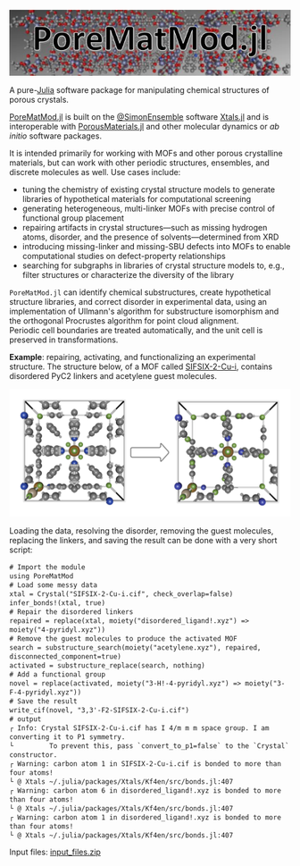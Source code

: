 ![logo.JPG](assets/index/logo.JPG)

A pure-[Julia](https://julialang.org/) software package for manipulating chemical structures of porous crystals.  

[PoreMatMod.jl](https://github.com/SimonEnsemble/PoreMatMod.jl) is built on the [@SimonEnsemble](https://SimonEnsemble.github.io) software [Xtals.jl](https://github.com/SimonEnsemble/Xtals.jl) and is interoperable with [PorousMaterials.jl](https://github.com/SimonEnsemble/PorousMaterials.jl) and other molecular dynamics or *ab initio* software packages.

It is intended primarily for working with MOFs and other porous crystalline materials, but can work with other periodic structures, ensembles, and discrete molecules as well.
Use cases include:
- tuning the chemistry of existing crystal structure models to generate libraries of hypothetical materials for computational screening
- generating heterogeneous, multi-linker MOFs with precise control of functional group placement
- repairing artifacts in crystal structures—such as missing hydrogen atoms, disorder, and the presence of solvents—determined from XRD
- introducing missing-linker and missing-SBU defects into MOFs to enable computational studies on defect-property relationships
- searching for subgraphs in libraries of crystal structure models to, e.g., filter structures or characterize the diversity of the library

`PoreMatMod.jl` can identify chemical substructures, create hypothetical structure libraries, and correct disorder in experimental data, using an implementation of Ullmann's algorithm for substructure isomorphism and the orthogonal Procrustes algorithm for point cloud alignment.  
Periodic cell boundaries are treated automatically, and the unit cell is preserved in transformations.

**Example**: repairing, activating, and functionalizing an experimental structure.
The structure below, of a MOF called [SIFSIX-2-Cu-i](https://dx.doi.org/10.1126/science.aaf2458), contains disordered PyC2 linkers and acetylene guest molecules.

![messy to novel](assets/index/example.png)

Loading the data, resolving the disorder, removing the guest molecules, replacing the linkers, and saving the result can be done with a very short script:

```jldoctest; output=false
# Import the module
using PoreMatMod
# Load some messy data
xtal = Crystal("SIFSIX-2-Cu-i.cif", check_overlap=false)
infer_bonds!(xtal, true)
# Repair the disordered linkers
repaired = replace(xtal, moiety("disordered_ligand!.xyz") => moiety("4-pyridyl.xyz"))
# Remove the guest molecules to produce the activated MOF
search = substructure_search(moiety("acetylene.xyz"), repaired, disconnected_component=true)
activated = substructure_replace(search, nothing)
# Add a functional group
novel = replace(activated, moiety("3-H!-4-pyridyl.xyz") => moiety("3-F-4-pyridyl.xyz"))
# Save the result
write_cif(novel, "3,3'-F2-SIFSIX-2-Cu-i.cif")
# output
┌ Info: Crystal SIFSIX-2-Cu-i.cif has I 4/m m m space group. I am converting it to P1 symmetry.
└         To prevent this, pass `convert_to_p1=false` to the `Crystal` constructor.
┌ Warning: carbon atom 1 in SIFSIX-2-Cu-i.cif is bonded to more than four atoms!
└ @ Xtals ~/.julia/packages/Xtals/Kf4en/src/bonds.jl:407
┌ Warning: carbon atom 6 in disordered_ligand!.xyz is bonded to more than four atoms!
└ @ Xtals ~/.julia/packages/Xtals/Kf4en/src/bonds.jl:407
┌ Warning: carbon atom 1 in disordered_ligand!.xyz is bonded to more than four atoms!
└ @ Xtals ~/.julia/packages/Xtals/Kf4en/src/bonds.jl:407
```

Input files: [input_files.zip](assets/index/input_files.zip)
